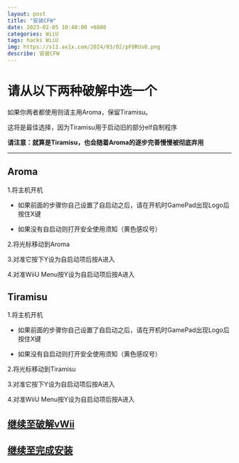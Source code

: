 ```yaml
---
layout: post
title: "安装CFW"
date: 2023-02-05 10:40:00 +0800
categories: WiiU
tags: hacks WiiU
img: https://s11.ax1x.com/2024/03/02/pF0RUs0.png
describe: 安装CFW
---
```


# 请从以下两种破解中选一个

如果你两者都使用则请主用Aroma，保留Tiramisu。

这将是最佳选择，因为Tiramisu用于启动旧的部分elf自制程序

**请注意：就算是Tiramisu，也会随着Aroma的逐步完善慢慢被彻底弃用**

<hr />

## Aroma

1.将主机开机

- 如果前面的步骤你自己设置了自启动之后，请在开机时GamePad出现Logo后按住X键

- 如果没有自启动则打开安全使用须知（黄色感叹号）

2.将光标移动到Aroma

3.对准它按下Y设为自启动项后按A进入

4.对准WiiU Menu按Y设为自启动项后按A进入

## Tiramisu

1.将主机开机

- 如果前面的步骤你自己设置了自启动之后，请在开机时GamePad出现Logo后按住X键

- 如果没有自启动则打开安全使用须知（黄色感叹号）

2.将光标移动到Tiramisu

3.对准它按下Y设为自启动项后按A进入

4.对准WiiU Menu按Y设为自启动项后按A进入

## [继续至破解vWii](https://wiiu.1919810.com/wiiu/2023/02/04/hackvwii.html)

## [继续至完成安装](https://wiiu.1919810.com/wiiu/2023/02/05/finish-install.html)
